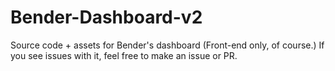 # Bender-Dashboard-v2
Source code + assets for Bender's dashboard (Front-end only, of course.) If you see issues with it, feel free to make an issue or PR.
